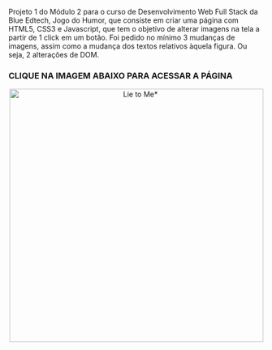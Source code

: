 Projeto 1 do Módulo 2 para o curso de Desenvolvimento Web Full Stack da Blue Edtech, Jogo do Humor, que consiste em criar uma página com HTML5, CSS3 e Javascript, que tem o objetivo de alterar imagens na tela a partir de 1 click em um botão. Foi pedido no mínimo 3 mudanças de imagens, assim como a mudança dos textos relativos àquela figura. Ou seja, 2 alterações de DOM.

### CLIQUE NA IMAGEM ABAIXO PARA ACESSAR A PÁGINA

<div align="center">
  <a href="https://maycomorais.github.io/PROJETO1-MOD2-JOGO-DO-HUMOR/" target="_blank">
    <img style="width: 500px;" src="https://maycomorais.github.io/PROJETO1-MOD2-JOGO-DO-HUMOR/assets/img/logo.png" target="_blank" alt="Lie to Me*">
  </a>
</div>



